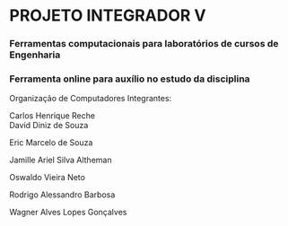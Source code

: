 # PROJETO INTEGRADOR V

### Ferramentas computacionais para laboratórios de cursos de Engenharia

### Ferramenta online para auxílio no estudo da disciplina 
Organização de Computadores
Integrantes:

Carlos Henrique Reche<br>
David Diniz de Souza

Eric Marcelo de Souza

Jamille Ariel Silva Altheman

Oswaldo Vieira Neto

Rodrigo Alessandro Barbosa

Wagner Alves Lopes Gonçalves


